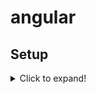 # angular
## Setup 
<details>
  <summary>Click to expand!</summary>
  
### Installtion Node JS
https://nodejs.org/en/download

### Installtion Angular
```npm install -g @angular/cli ``` OR ```npm install -g @angular/cli@18.1.2``` 

### Check Versions 
Node version
```node -v``` <br>
NPM version
```npm -v``` <br>
Angular version
```ng v``` <br>

For Tutorials
https://angular.dev/
<details>
